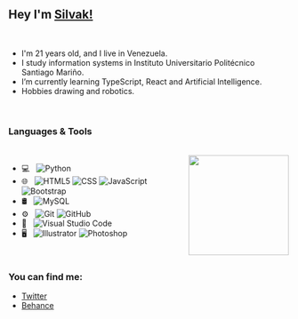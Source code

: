 ## Hey I'm [Silvak!](https://github.com/silvak) 

<br/>
 
- I'm 21 years old, and I live in Venezuela.
- I study information systems in Instituto Universitario Politécnico Santiago Mariño.
- I’m currently learning TypeScript, React and Artificial Intelligence.
- Hobbies drawing and robotics.

<br/>

<h3> Languages & Tools </h3>

<br/>

<a  href="https://github.com/silvak">
  <img align="right" height="180em" src="https://github-readme-stats-eight-theta.vercel.app/api/top-langs/?username=silvak&layout=compact&langs_count=8&theme=algolia" />
</a>


- 💻 &nbsp;
  ![Python](https://img.shields.io/badge/-Python-333333?style=flat&logo=python)
- 🌐 &nbsp;
  ![HTML5](https://img.shields.io/badge/-HTML5-333333?style=flat&logo=HTML5)
  ![CSS](https://img.shields.io/badge/-CSS-333333?style=flat&logo=CSS3&logoColor=1572B6)
  ![JavaScript](https://img.shields.io/badge/-JavaScript-333333?style=flat&logo=javascript)
  ![Bootstrap](https://img.shields.io/badge/-Bootstrap-333333?style=flat&logo=bootstrap&logoColor=563D7C)
- 🛢 &nbsp;
  ![MySQL](https://img.shields.io/badge/-MySQL-333333?style=flat&logo=mysql)
- ⚙️ &nbsp;
  ![Git](https://img.shields.io/badge/-Git-333333?style=flat&logo=git)
  ![GitHub](https://img.shields.io/badge/-GitHub-333333?style=flat&logo=github)
- 🔧 &nbsp;
  ![Visual Studio Code](https://img.shields.io/badge/-Visual%20Studio%20Code-333333?style=flat&logo=visual-studio-code&logoColor=007ACC)
- 🖥 &nbsp;
  ![Illustrator](https://img.shields.io/badge/-Illustrator-333333?style=flat&logo=adobe-illustrator)
  ![Photoshop](https://img.shields.io/badge/-Photoshop-333333?style=flat&logo=adobe-photoshop)

<br/>

<h3> You can find me: </h3>

- [Twitter](https://twitter.com/Silvak__)
- [Behance](https://www.behance.net/Silvak)

<br/>
